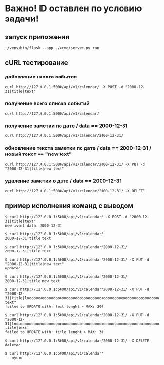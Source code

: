 # Важно! ID оставлен по условию задачи!


## запуск приложения

```
./venv/bin/flask --app ./acme/server.py run
```


## cURL тестирование

### добавление нового события
```
curl http://127.0.0.1:5000/api/v1/calendar/ -X POST -d "2000-12-31|title|text"
```

### получение всего списка событий
```
curl http://127.0.0.1:5000/api/v1/calendar/
```

### получение заметки по дате / data == 2000-12-31
```
curl http://127.0.0.1:5000/api/v1/calendar/2000-12-31/
```

### обновление текста заметки по дате / data == 2000-12-31 /  новый текст == "new text"
```
curl http://127.0.0.1:5000/api/v1/calendar/2000-12-31/ -X PUT -d "2000-12-31|title|new text"
```

### удаление заметки о дате / data == 2000-12-31
```
curl http://127.0.0.1:5000/api/v1/calendar/2000-12-31/ -X DELETE
```


## пример исполнения команд с выводом

```
$ curl http://127.0.0.1:5000/api/v1/calendar/ -X POST -d "2000-12-31|title|text"
new ivent data: 2000-12-31

$ curl http://127.0.0.1:5000/api/v1/calendar/
2000-12-31|title|text

$ curl http://127.0.0.1:5000/api/v1/calendar/2000-12-31/
2000-12-31|title|text

$ curl http://127.0.0.1:5000/api/v1/calendar/2000-12-31/ -X PUT -d "2000-12-31|title|new text"
updated

$ curl http://127.0.0.1:5000/api/v1/calendar/2000-12-31/
2000-12-31|title|new text

$ curl http://127.0.0.1:5000/api/v1/calendar/2000-12-31/ -X PUT -d "2000-12-31|title|loooooooooooooooooooooooooooooooooooooooooooooooooooooooooooooooooooooooooooooooooooooooooooooooooooooooooooooooooooooooooooooooooooooooooooooooooooooooooooooooooooooooooooooooooooooooooooooooooooooooooooooooooooooooooooooooooooooooooooooooooooooooooooooooooooooooooooooooooooooooooooooooooooooooooooooooooooooooooooooooooooooooooooooooooooong text"
failed to UPDATE with: text lenght > MAX: 200

$ curl http://127.0.0.1:5000/api/v1/calendar/2000-12-31/ -X PUT -d "2000-12-31|loooooooooooooooooooooooooooooooooooooooooooooooooooooooooooooooooooooooooooooooooooong title|text"
failed to UPDATE with: title lenght > MAX: 30

$ curl http://127.0.0.1:5000/api/v1/calendar/2000-12-31/ -X DELETE
deleted

$ curl http://127.0.0.1:5000/api/v1/calendar/
-- пусто --
```
